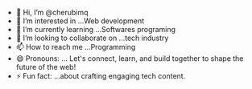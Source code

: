 - 👋 Hi, I’m @cherubimq
- 👀 I’m interested in ...Web development 
- 🌱 I’m currently learning ...Softwares programing
- 💞️ I’m looking to collaborate on ...tech industry
- 📫 How to reach me ...Programming
- 😄 Pronouns: ... Let's connect, learn, and build together to shape the future of the web!
- ⚡ Fun fact: ...about crafting engaging tech content.

<!---
cherubimq/cherubimq is a ✨ special ✨ repository because its `README.md` (this file) appears on your GitHub profile.
You can click the Preview link to take a look at your changes.
--->
